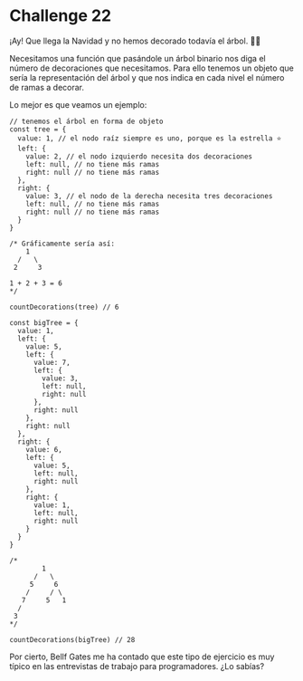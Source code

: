# Challenge 22

¡Ay! Que llega la Navidad y no hemos decorado todavía el árbol. 🎄😱

Necesitamos una función que pasándole un árbol binario nos diga el número de decoraciones que necesitamos. Para ello tenemos un objeto que sería la representación del árbol y que nos indica en cada nivel el número de ramas a decorar.

Lo mejor es que veamos un ejemplo:
```
// tenemos el árbol en forma de objeto
const tree = {
  value: 1, // el nodo raíz siempre es uno, porque es la estrella ⭐
  left: {
    value: 2, // el nodo izquierdo necesita dos decoraciones
    left: null, // no tiene más ramas
    right: null // no tiene más ramas
  },
  right: {
    value: 3, // el nodo de la derecha necesita tres decoraciones
    left: null, // no tiene más ramas
    right: null // no tiene más ramas
  }
}

/* Gráficamente sería así:
    1
  /   \
 2     3

1 + 2 + 3 = 6
*/

countDecorations(tree) // 6

const bigTree = {
  value: 1,
  left: {
    value: 5,
    left: {
      value: 7,
      left: {
        value: 3,
        left: null,
        right: null
      },
      right: null
    },
    right: null
  },
  right: {
    value: 6,
    left: {
      value: 5,
      left: null,
      right: null
    },
    right: {
      value: 1,
      left: null,
      right: null
    }
  }
}

/*
        1
      /   \
     5     6
    /     / \
   7     5   1
  /
 3
*/

countDecorations(bigTree) // 28
```
Por cierto, Bellf Gates me ha contado que este tipo de ejercicio es muy típico en las entrevistas de trabajo para programadores. ¿Lo sabías?